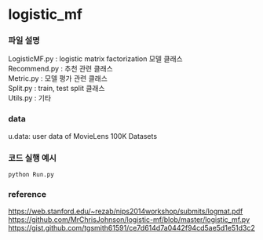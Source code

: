 # logistic_mf

### 파일 설명 
LogisticMF.py : logistic matrix factorization 모델 클래스   
Recommend.py  : 추천 관련 클래스   
Metric.py     : 모델 평가 관련 클래스   
Split.py      : train, test split 클래스   
Utils.py      : 기타   



### data 
u.data: user data of MovieLens 100K Datasets



### 코드 실행 예시
```
python Run.py
```



### reference
https://web.stanford.edu/~rezab/nips2014workshop/submits/logmat.pdf  
https://github.com/MrChrisJohnson/logistic-mf/blob/master/logistic_mf.py  
https://gist.github.com/tgsmith61591/ce7d614d7a0442f94cd5ae5d1e51d3c2  
